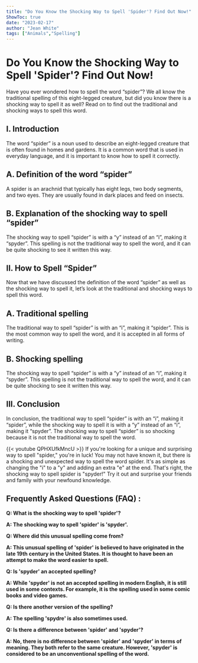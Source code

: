```yaml
---
title: "Do You Know the Shocking Way to Spell 'Spider'? Find Out Now!"
ShowToc: true 
date: "2023-02-17"
author: "Jean White" 
tags: ["Animals","Spelling"]
---
```

# Do You Know the Shocking Way to Spell 'Spider'? Find Out Now!

Have you ever wondered how to spell the word “spider”? We all know the traditional spelling of this eight-legged creature, but did you know there is a shocking way to spell it as well? Read on to find out the traditional and shocking ways to spell this word.

## I. Introduction

The word “spider” is a noun used to describe an eight-legged creature that is often found in homes and gardens. It is a common word that is used in everyday language, and it is important to know how to spell it correctly.

## A. Definition of the word “spider”

A spider is an arachnid that typically has eight legs, two body segments, and two eyes. They are usually found in dark places and feed on insects.

## B. Explanation of the shocking way to spell “spider”

The shocking way to spell “spider” is with a “y” instead of an “i”, making it “spyder”. This spelling is not the traditional way to spell the word, and it can be quite shocking to see it written this way.

## II. How to Spell “Spider”

Now that we have discussed the definition of the word “spider” as well as the shocking way to spell it, let’s look at the traditional and shocking ways to spell this word.

## A. Traditional spelling

The traditional way to spell “spider” is with an “i”, making it “spider”. This is the most common way to spell the word, and it is accepted in all forms of writing.

## B. Shocking spelling

The shocking way to spell “spider” is with a “y” instead of an “i”, making it “spyder”. This spelling is not the traditional way to spell the word, and it can be quite shocking to see it written this way.

## III. Conclusion

In conclusion, the traditional way to spell “spider” is with an “i”, making it “spider”, while the shocking way to spell it is with a “y” instead of an “i”, making it “spyder”. The shocking way to spell “spider” is so shocking because it is not the traditional way to spell the word.

{{< youtube QPHXUfkMncU >}} 
If you're looking for a unique and surprising way to spell "spider," you're in luck! You may not have known it, but there is a shocking and unexpected way to spell the word spider. It's as simple as changing the "i" to a "y" and adding an extra "e" at the end. That's right, the shocking way to spell spider is "spyder!" Try it out and surprise your friends and family with your newfound knowledge.

## Frequently Asked Questions (FAQ) :
**Q: What is the shocking way to spell 'spider'?**

**A: The shocking way to spell 'spider' is 'spyder'.**

**Q: Where did this unusual spelling come from?**

**A: This unusual spelling of 'spider' is believed to have originated in the late 19th century in the United States. It is thought to have been an attempt to make the word easier to spell.**

**Q: Is 'spyder' an accepted spelling?**

**A: While 'spyder' is not an accepted spelling in modern English, it is still used in some contexts. For example, it is the spelling used in some comic books and video games.**

**Q: Is there another version of the spelling?**

**A: The spelling 'spydre' is also sometimes used.**

**Q: Is there a difference between 'spider' and 'spyder'?**

**A: No, there is no difference between 'spider' and 'spyder' in terms of meaning. They both refer to the same creature. However, 'spyder' is considered to be an unconventional spelling of the word.**





